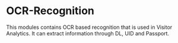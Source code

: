 # OCR-Recognition
This modules contains OCR based recognition that is used in Visitor Analytics. It can extract information through DL, UID and Passport.
